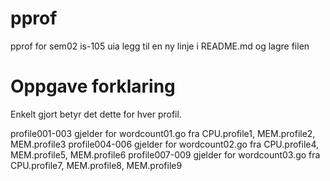 # pprof
pprof for sem02 is-105 uia
legg til en ny linje i README.md og lagre filen
# Oppgave forklaring
Enkelt gjort betyr det dette for hver profil.

profile001-003 gjelder for wordcount01.go fra CPU.profile1, MEM.profile2, MEM.profile3
profile004-006 gjelder for wordcount02.go fra CPU.profile4, MEM.profile5, MEM.profile6
profile007-009 gjelder for wordcount03.go fra CPU.profile7, MEM.profile8, MEM.profile9